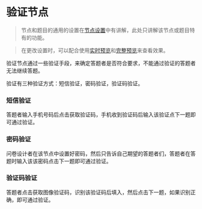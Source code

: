 # 验证节点

> 节点和题目的通用的设置在[节点设置](../node-setting/concept.md)中有讲解，此处只讲解该节点或题目特有的功能。

> 在更改设置时，可以配合使用[实时预览](../preview/realtime.md)和[完整预览](../preview/full.md)来查看效果。


验证节点通过一些验证手段，来确定答题者是否符合要求，不能通过验证的答题者无法继续答题。

验证有三种验证方式：短信验证，密码验证，验证码验证。

### 短信验证
答题者输入手机号码后点击获取验证码，手机收到验证码后输入该验证点下一题即可通过验证。

### 密码验证
问卷设计者在该节点中设置好密码，然后只告诉自己期望的答题者们，答题者在答题时输入该该密码点击下一题即可通过验证。

### 验证码验证
答题者点击获取图像验证码，识别该验证码后填入，然后点击下一题，如果识别正确，即可通过验证。